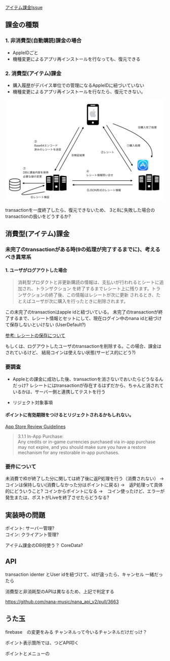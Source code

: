 

[アイテム課金Issue](https://github.com/nana-music/scrum/issues/3104)

## 課金の種類
### 1. 非消費型(自動購読)課金の場合
- AppleIDごと
- 機種変更によるアプリ再インストールを行なっても、復元できる

### 2. 消費型(アイテム)課金

- 購入履歴がデバイス単位での管理になるAppleIDに紐づいていない
- 機種変更によるアプリ再インストールを行なたら、復元できない。

![消費型アイテム課金フロー](consumable_purchase.jpeg "消費型アイテム課金フロー")


transactionを一度終了したら、復元できないため、
3と8に失敗した場合のtransactionの扱いをどうするか?

## 消費型(アイテム)課金

### 未完了のtransactionがある時(9の処理が完了するまでに)、考えるべき異常系

#### 1. ユーザがログアウトした場合
> 消耗型プロダクトと非更新購読の情報は、支払いが行われるとシートに追加され、トランザクション
を終了するまでレシート上に残ります。トランザクションの終了後、この情報はレシートが次に更新
されるとき、たとえばユーザが次に購入を行ったときに削除されます。

この未完了のtransactionはapple idと紐づいている。
未完了のtransactionが終了するまで、レシート情報とセットにして、現在ログイン中のnana idと紐づけて保存しないといけない (UserDefault?)

[参考: レシートの保存について](https://qiita.com/kayo_h/items/4adeed1048064d9f41f2)

もしくは、ログアウトしたユーザのtransactionを削除する。この場合、課金はされているけど、
結局コインは使えない状態(サービス的にどう?)



### 要調査

- Appleとの課金に成功した後、transactionを消さないでおいたらどうなるんだっけ?
レシートにはtransactionが存在するはずだから、ちゃんと消されているかは、サーバー側と連携してテストを行う

- リジェクト対象事項

#### ポイントに有効期限をつけるとリジェクトされるかもしれない。
[App Store Review Guidelines](https://developer.apple.com/app-store/review/guidelines/#purchasing-currencies)
> 3.1.1 In-App Purchase:  
Any credits or in-game currencies purchased via in-app purchase may not expire, and you should make sure you have a restore mechanism for any restorable in-app purchases.


### 要件について

未消費で枠が終了した分に関しては終了後に返P処理を行う（消費されない）
→　コインは保持しない(消費しなかった分はポイントに戻る)
→　返P処理って具体的にどういうこと? コインからポイントになる
→　コイン使ったけど、エラーが発生または、ポストがLiveを終了させたらどうなる?　


## 実装時の問題

ポイント: サーバー管理?  
コイン: クライアント管理?

アイテム課金のDB何使う？ CoreData?



## API 
 transaction identer とUser idを紐づけて、idが違ったら、キャンセル
 一緒だったら

 消費型と非消耗型のAPIは異なるため、上記で判定する

https://github.com/nana-music/nana_api_v2/pull/3663



## うた玉

firebase　の変更をみる
チャンネルって今いるチャンネルだけだっけ？

ポイント表示箇所では、つどAPI叩く

ポイントとメニューの


